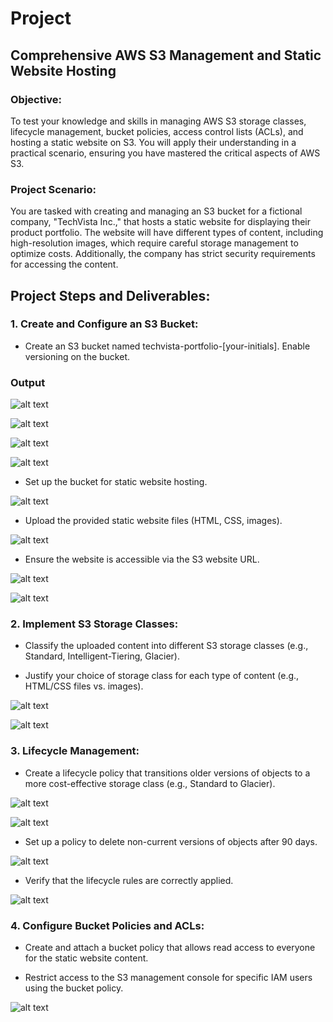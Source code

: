 # Project

## Comprehensive AWS S3 Management and Static Website Hosting

### Objective:

To test your knowledge and skills in managing AWS S3 storage classes, lifecycle management, bucket policies, access control lists (ACLs), and hosting a static website on S3. You will apply their understanding in a practical scenario, ensuring you have mastered the critical aspects of AWS S3.


### Project Scenario:

You are tasked with creating and managing an S3 bucket for a fictional company, "TechVista Inc.," that hosts a static website for displaying their product portfolio. The website will have different types of content, including high-resolution images, which require careful storage management to optimize costs. Additionally, the company has strict security requirements for accessing the content.

## Project Steps and Deliverables:

### 1. Create and Configure an S3 Bucket:

* Create an S3 bucket named techvista-portfolio-[your-initials].
Enable versioning on the bucket.

### Output

![alt text](<images/Screenshot from 2024-08-13 15-29-49.png>)

![alt text](<images/Screenshot from 2024-08-13 15-28-41.png>)

![alt text](<images/Screenshot from 2024-08-13 15-28-48.png>)

![alt text](<images/Screenshot from 2024-08-13 16-20-49.png>)

* Set up the bucket for static website hosting.

![alt text](<images/Screenshot from 2024-08-13 16-22-31.png>)


* Upload the provided static website files (HTML, CSS, images).

![alt text](<images/Screenshot from 2024-08-13 17-20-02.png>)

* Ensure the website is accessible via the S3 website URL.

![alt text](<images/Screenshot from 2024-08-13 17-21-03.png>)

![alt text](<images/Screenshot from 2024-08-13 16-08-20.png>)

### 2. Implement S3 Storage Classes:

* Classify the uploaded content into different S3 storage classes (e.g., Standard, Intelligent-Tiering, Glacier).

* Justify your choice of storage class for each type of content (e.g., HTML/CSS files vs. images).

![alt text](<images/Screenshot from 2024-08-13 16-13-02.png>)

![alt text](<images/Screenshot from 2024-08-13 17-20-02.png>)



### 3. Lifecycle Management:

* Create a lifecycle policy that transitions older versions of objects to a more cost-effective storage class (e.g., Standard to Glacier).

![alt text](<images/Screenshot from 2024-08-13 16-27-16.png>)

![alt text](<images/Screenshot from 2024-08-13 16-27-05.png>)

* Set up a policy to delete non-current versions of objects after 90 days.

![alt text](<images/Screenshot from 2024-08-13 16-27-32.png>)


* Verify that the lifecycle rules are correctly applied.

![alt text](<images/Screenshot from 2024-08-13 16-27-39.png>)

### 4. Configure Bucket Policies and ACLs:

* Create and attach a bucket policy that allows read access to everyone for the static website content.

* Restrict access to the S3 management console for specific IAM users using the bucket policy.

![alt text](<images/Screenshot from 2024-08-13 16-31-25.png>)